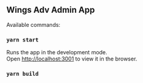 ## Wings Adv Admin App

Available commands:

### `yarn start`

Runs the app in the development mode.<br />
Open [http://localhost:3001](http://localhost:3001) to view it in the browser.


### `yarn build`
